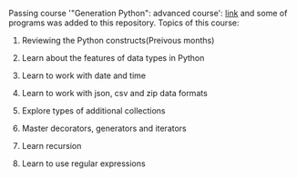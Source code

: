 Passing course '"Generation Python": advanced course': [link](https://stepik.org/course/82541/syllabus) and some of programs was added to this repository. Topics of this course:

1) Reviewing the Python constructs(Preivous months)

2) Learn about the features of data types in Python

3) Learn to work with date and time

4) Learn to work with json, csv and zip data formats

5) Explore types of additional collections

6) Master decorators, generators and iterators

7) Learn recursion

8) Learn to use regular expressions
